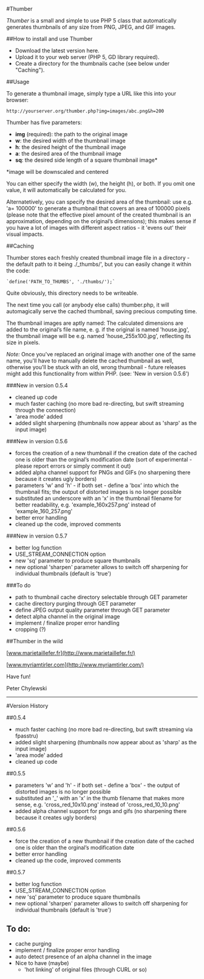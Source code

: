 #Thumber

*Thumber* is a small and simple to use PHP 5 class that automatically generates thumbnails of any size from PNG, JPEG, and GIF images.


##How to install and use Thumber

- Download the latest version here.
- Upload it to your web server (PHP 5, GD library required).
- Create a directory for the thumbnails cache (see below under "Caching").

##Usage

To generate a thumbnail image, simply type a URL like this into your browser:

	http://yourserver.org/thumber.php?img=images/abc.png&h=200

Thumber has five parameters:

- **img** (required): the path to the original image 
- **w**: the desired width of the thumbnail image
- **h**: the desired height of the thumbnail image
- **a**: the desired area of the thumbnail image
- **sq**: the desired side length of a square thumbnail image*
 
*image will be downscaled and centered

You can either specify the width (w), the height (h), or both. If you omit one value, it will automatically be calculated for you.

Alternatetively, you can specify the desired area of the thumbnail: use e.g. 'a= 100000' to generate a thumbnail that covers an area of 100000 pixels (please note that the effective pixel amount of the created thumbnail is an approximation, depending on the original’s dimensions); this makes sense if you have a lot of images with different aspect ratios - it 'evens out' their visual impacts.


##Caching

Thumber stores each freshly created thumbnail image file in a directory - the default path to it being ./_thumbs/', but you can easily change it within the code:

	`define('PATH_TO_THUMBS', './thumbs/');`

Quite obviously, this directory needs to be writeable.

The next time you call (or anybody else calls) thumber.php, it will automagically serve the cached thumbnail, saving precious computing time.

The thumbnail images are aptly named: The calculated dimensions are added to the original’s file name, e. g. if the original is named 'house.jpg', the thumbnail image will be e.g. named 'house_255x100.jpg', reflecting its size in pixels.

*Note:* Once you've replaced an original image with another one of the same name, you'll have to manually delete the cached thumbnail as well, otherwise you'll be stuck with an old, wrong thumbnail - future releases might add this functionality from within PHP.  (see: 'New in version 0.5.6')

###New in version 0.5.4

- cleaned up code
- much faster caching (no more bad re-directing, but swift streaming through the connection)
- 'area mode' added
- added slight sharpening (thumbnails now appear about as 'sharp' as the input image)

###New in version 0.5.6

- forces the creation of a new thumbnail if the creation date of the cached one is older than the orginal’s modification date (sort of experimental - please report errors or simply comment it out)
- added alpha channel support for PNGs and GIFs (no sharpening there because it creates ugly borders)
- parameters 'w' and 'h' - if both set - define a 'box' into which the thumbnail fits; the output of distorted images is no longer possible
- substituted an underscore with an 'x' in the thumbnail filename for better readability, e.g. 'example_160x257.png' instead of 'example_160_257.png'
- better error handling
- cleaned up the code, improved comments

###New in version 0.5.7

- better log function
- USE_STREAM_CONNECTION option
- new 'sq' parameter to produce square thumbnails
- new optional 'sharpen' parameter allows to switch off sharpening for individual thumbnails (default is 'true')


###To do

- path to thumbnail cache directory selectable through  GET parameter
- cache directory purging through GET parameter
- define JPEG output quality parameter through GET parameter
- detect alpha channel in the original image
- implement / finalize proper error handling
- cropping (?)

##Thumber in the wild

[www.marietaillefer.fr](http://www.marietaillefer.fr/)

[www.myriamtirler.com](http://www.myriamtirler.com/)

Have fun!

Peter Chylewski

----

#Version History

##0.5.4 
- much faster caching (no more bad re-directing, but swift streaming via fpasstru)
- added slight sharpening (thumbnails now appear about as 'sharp' as the input image)
- 'area mode' added
- cleaned up code

##0.5.5 
- parameters 'w' and 'h' - if both set - define a 'box' - the output of distorted images is no longer possible
- substituted an '_' with an 'x' in the thumb filename that makes more sense, e.g. 'cross_red_10x10.png' instead of 'cross_red_10_10.png'
- added alpha channel support for pngs and gifs (no sharpening there because it creates ugly borders)

##0.5.6
- force the creation of a new thumbnail if the creation date of the cached one is older than the orginal’s modification date
- better error handling
- cleaned up the code, improved comments

##0.5.7
- better log function
- USE_STREAM_CONNECTION option
- new 'sq' parameter to produce square thumbnails
- new optional 'sharpen' parameter allows to switch off sharpening for individual thumbnails (default is 'true')

## To do:
- cache purging
- implement / finalize proper error handling
- auto detect presence of an alpha channel in the image
- Nice to have (maybe)
	- 'hot linking' of original files (through CURL or so)